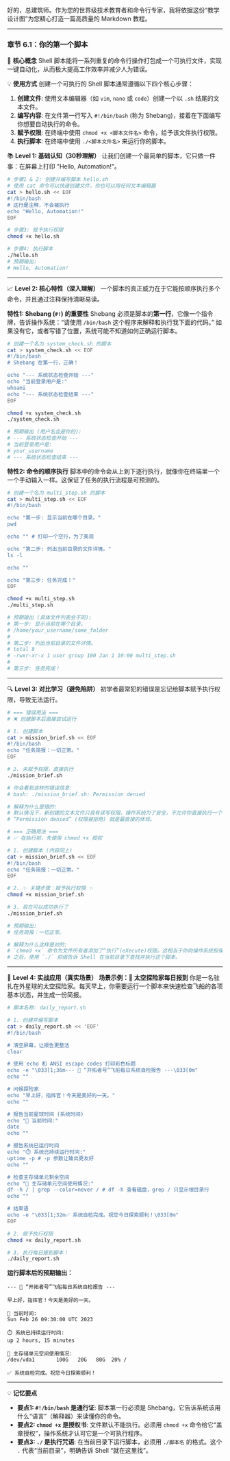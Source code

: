 好的，总建筑师。作为您的世界级技术教育者和命令行专家，我将依据这份“教学设计图”为您精心打造一篇高质量的 Markdown 教程。

---

### 章节 6.1：你的第一个脚本

🎯 **核心概念**
Shell 脚本能将一系列重复的命令行操作打包成一个可执行文件，实现一键自动化，从而极大提高工作效率并减少人为错误。

💡 **使用方式**
创建一个可执行的 Shell 脚本通常遵循以下四个核心步骤：

1.  **创建文件**: 使用文本编辑器（如 `vim`, `nano` 或 `code`）创建一个以 `.sh` 结尾的文本文件。
2.  **编写内容**: 在文件第一行写入 `#!/bin/bash` (称为 Shebang)，接着在下面编写你想要自动执行的命令。
3.  **赋予权限**: 在终端中使用 `chmod +x <脚本文件名>` 命令，给予该文件执行权限。
4.  **执行脚本**: 在终端中使用 `./<脚本文件名>` 来运行你的脚本。

📚 **Level 1: 基础认知（30秒理解）**
让我们创建一个最简单的脚本，它只做一件事：在屏幕上打印 "Hello, Automation!"。

```bash
# 步骤1 & 2: 创建并编写脚本 hello.sh
# 使用 cat 命令可以快速创建文件，你也可以用任何文本编辑器
cat > hello.sh << EOF
#!/bin/bash
# 这行是注释，不会被执行
echo "Hello, Automation!"
EOF

# 步骤3: 赋予执行权限
chmod +x hello.sh

# 步骤4: 执行脚本
./hello.sh
# 预期输出:
# Hello, Automation!
```

---

📈 **Level 2: 核心特性（深入理解）**
一个脚本的真正威力在于它能按顺序执行多个命令，并且通过注释保持清晰易读。

**特性1: Shebang (`#!`) 的重要性**
Shebang 必须是脚本的**第一行**，它像一个指令牌，告诉操作系统：“请使用 `/bin/bash` 这个程序来解释和执行我下面的代码。” 如果没有它，或者写错了位置，系统可能不知道如何正确运行脚本。

```bash
# 创建一个名为 system_check.sh 的脚本
cat > system_check.sh << EOF
#!/bin/bash
# Shebang 在第一行，正确！

echo "--- 系统状态检查开始 ---"
echo "当前登录用户是:"
whoami
echo "--- 系统状态检查结束 ---"
EOF

chmod +x system_check.sh
./system_check.sh

# 预期输出 (用户名会是你的):
# --- 系统状态检查开始 ---
# 当前登录用户是:
# your_username
# --- 系统状态检查结束 ---
```

**特性2: 命令的顺序执行**
脚本中的命令会从上到下逐行执行，就像你在终端里一个一个手动输入一样。这保证了任务的执行流程是可预测的。

```bash
# 创建一个名为 multi_step.sh 的脚本
cat > multi_step.sh << EOF
#!/bin/bash

echo "第一步: 显示当前在哪个目录。"
pwd

echo "" # 打印一个空行，为了美观

echo "第二步: 列出当前目录的文件详情。"
ls -l

echo ""

echo "第三步: 任务完成！"
EOF

chmod +x multi_step.sh
./multi_step.sh

# 预期输出 (具体文件列表会不同):
# 第一步: 显示当前在哪个目录。
# /home/your_username/some_folder
#
# 第二步: 列出当前目录的文件详情。
# total 8
# -rwxr-xr-x 1 user group 100 Jan 1 10:00 multi_step.sh
#
# 第三步: 任务完成！
```

---

🔍 **Level 3: 对比学习（避免陷阱）**
初学者最常犯的错误是忘记给脚本赋予执行权限，导致无法运行。

```bash
# === 错误用法 ===
# ❌ 创建脚本后直接尝试运行

# 1. 创建脚本
cat > mission_brief.sh << EOF
#!/bin/bash
echo "任务简报：一切正常。"
EOF

# 2. 未赋予权限，直接执行
./mission_brief.sh

# 你会看到这样的错误信息:
# bash: ./mission_brief.sh: Permission denied

# 解释为什么是错的:
# 默认情况下，新创建的文本文件只具有读写权限，操作系统为了安全，不允许你直接执行一个不被信任为“程序”的文件。
# “Permission denied” (权限被拒绝) 就是最直接的体现。

# === 正确用法 ===
# ✅ 在执行前，先使用 chmod +x 授权

# 1. 创建脚本 (内容同上)
cat > mission_brief.sh << EOF
#!/bin/bash
echo "任务简报：一切正常。"
EOF

# 2. ✨ 关键步骤：赋予执行权限 ✨
chmod +x mission_brief.sh

# 3. 现在可以成功执行了
./mission_brief.sh

# 预期输出:
# 任务简报：一切正常。

# 解释为什么这样是对的:
# `chmod +x` 命令为文件所有者添加了“执行”(eXecute)权限。这相当于你向操作系统担保：“我知道这是什么，我允许它作为程序运行。”
# 之后，使用 `./` 前缀告诉 Shell 在当前目录下查找并执行这个脚本。
```

---

🚀 **Level 4: 实战应用（真实场景）**
**场景示例：🚀 太空探险家每日报到**
你是一名驻扎在外星球的太空探险家。每天早上，你需要运行一个脚本来快速检查飞船的各项基本状态，并生成一份简报。

```bash
# 脚本名称: daily_report.sh

# 1. 创建并编写脚本
cat > daily_report.sh << 'EOF'
#!/bin/bash

# 清空屏幕，让报告更整洁
clear

# 使用 echo 和 ANSI escape codes 打印彩色标题
echo -e "\033[1;36m--- 🚀 “开拓者号”飞船每日系统自检报告 ---\033[0m"
echo ""

# 问候探险家
echo "早上好，指挥官！今天是美好的一天。"
echo ""

# 报告当前星球时间 (系统时间)
echo "📅 当前时间:"
date
echo ""

# 报告系统已运行时间
echo "⏱️ 系统已持续运行时间:"
uptime -p # -p 参数让输出更友好
echo ""

# 检查主存储单元剩余空间
echo "💾 主存储单元空间使用情况:"
df -h / | grep --color=never / # df -h 查看磁盘，grep / 只显示根目录行
echo ""

# 结束语
echo -e "\033[1;32m✅ 系统自检完成。祝您今日探索顺利！\033[0m"
EOF

# 2. 赋予执行权限
chmod +x daily_report.sh

# 3. 执行每日报到脚本！
./daily_report.sh
```

**运行脚本后的预期输出：**

```
--- 🚀 “开拓者号”飞船每日系统自检报告 ---

早上好，指挥官！今天是美好的一天。

📅 当前时间:
Sun Feb 26 09:30:00 UTC 2023

⏱️ 系统已持续运行时间:
up 2 hours, 15 minutes

💾 主存储单元空间使用情况:
/dev/vda1       100G   20G   80G  20% /

✅ 系统自检完成。祝您今日探索顺利！
```

---

💡 **记忆要点**
- **要点1: `#!/bin/bash` 是通行证**: 脚本第一行必须是 Shebang，它告诉系统该用什么“语言”（解释器）来读懂你的命令。
- **要点2: `chmod +x` 是授权书**: 文件默认不能执行。必须用 `chmod +x` 命令给它“盖章授权”，操作系统才认可它是一个可执行程序。
- **要点3: `./` 是执行咒语**: 在当前目录下运行脚本，必须用 `./脚本名` 的格式。这个 `.` 代表“当前目录”，明确告诉 Shell “就在这里找”。